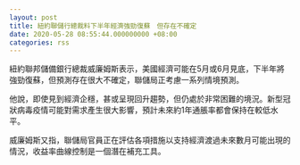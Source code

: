 ```yaml
---
layout: post
title: 紐約聯儲行總裁料下半年經濟強勁復蘇　但存在不確定
date: 2020-05-28 08:55:44.000000000 +08:00
categories: rss
---
```


紐約聯邦儲備銀行總裁威廉姆斯表示，美國經濟可能在5月或6月見底，下半年將強勁復蘇，但預測存在很大不確定，聯儲局正考慮一系列情境預測。

他說，即使見到經濟企穩，甚或呈現回升趨勢，但仍處於非常困難的境況。新型冠狀病毒疫情可能對需求產生很大影響，預計未來約1年通脹率都會保持在較低水平。

威廉姆斯又指，聯儲局官員正在評估各項措施以支持經濟渡過未來數月可能出現的情況，收益率曲線控制是一個潛在補充工具。

